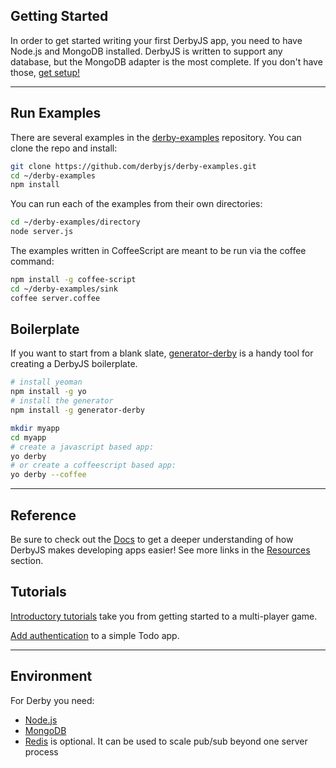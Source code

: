 ## Getting Started

<p class="lead">
In order to get started writing your first DerbyJS app, you need to have Node.js and MongoDB installed. DerbyJS is written to support any database, but the MongoDB adapter is the most complete. If you don't have those, <a href="#environment">get setup!</a>
</p>

---

## Run Examples

There are several examples in the [derby-examples](https://github.com/derbyjs/derby-examples) repository.
You can clone the repo and install:
```bash
git clone https://github.com/derbyjs/derby-examples.git
cd ~/derby-examples
npm install
```

You can run each of the examples from their own directories:

```bash
cd ~/derby-examples/directory
node server.js
```

The examples written in CoffeeScript are meant to be run via the coffee command:

```bash
npm install -g coffee-script
cd ~/derby-examples/sink
coffee server.coffee
```

## Boilerplate

If you want to start from a blank slate, [generator-derby](https://github.com/derbyparty/generator-derby) is a handy tool for creating a DerbyJS boilerplate.

```bash
# install yeoman
npm install -g yo
# install the generator
npm install -g generator-derby

mkdir myapp
cd myapp
# create a javascript based app:
yo derby
# or create a coffeescript based app:
yo derby --coffee
```

---

## Reference

Be sure to check out the [Docs](docs) to get a deeper understanding of how DerbyJS makes developing apps easier!
See more links in the [Resources](resources) section.


## Tutorials

[Introductory tutorials](http://decisionmapper.com/tutorials) take you from getting started to a multi-player game.

[Add authentication](http://www.glkn.ru/blog/2014/10/26/creating-private-todos-app/) to a simple Todo app.

---

## Environment

For Derby you need:
* [Node.js](http://nodejs.org)
* [MongoDB](http://www.mongodb.org/)
* [Redis](http://redis.io/) is optional. It can be used to scale pub/sub beyond one server process
